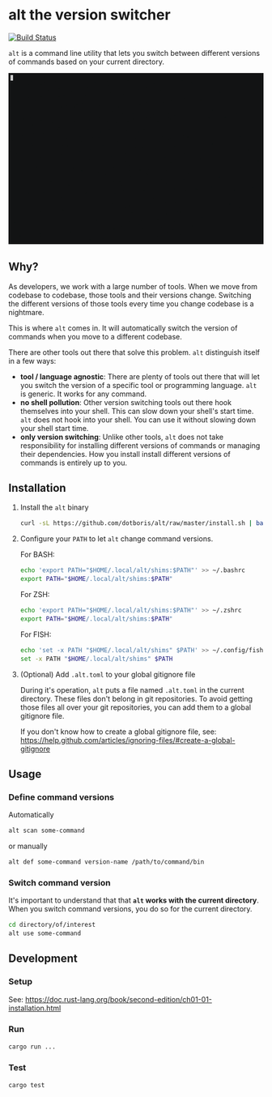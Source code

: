 # alt the version switcher

[![Build Status](https://travis-ci.org/dotboris/alt.svg?branch=master)](https://travis-ci.org/dotboris/alt)

`alt` is a command line utility that lets you switch between different versions
of commands based on your current directory.

<p align="center">
  <a href="https://asciinema.org/a/195103?autoplay=1" target="_blank">
    <img alt="Screencast demo of alt" src="demo.gif" />
  </a>
</p>

## Why?

As developers, we work with a large number of tools. When we move from codebase
to codebase, those tools and their versions change. Switching the different
versions of those tools every time you change codebase is a nightmare.

This is where `alt` comes in. It will automatically switch the version of
commands when you move to a different codebase.

There are other tools out there that solve this problem. `alt` distinguish
itself in a few ways:

-   __tool / language agnostic__: There are plenty of tools out there that will
    let you switch the version of a specific tool or programming language. `alt`
    is generic. It works for any command.
-   __no shell pollution__: Other version switching tools out there hook
    themselves into your shell. This can slow down your shell's start time.
    `alt` does not hook into your shell. You can use it without slowing down
    your shell start time.
-   __only version switching__: Unlike other tools, `alt` does not take
    responsibility for installing different versions of commands or managing
    their dependencies. How you install install different versions of commands
    is entirely up to you.

## Installation

1.  Install the `alt` binary

    ```sh
    curl -sL https://github.com/dotboris/alt/raw/master/install.sh | bash -s
    ```

1.  Configure your `PATH` to let `alt` change command versions.

    For BASH:

    ```sh
    echo 'export PATH="$HOME/.local/alt/shims:$PATH"' >> ~/.bashrc
    export PATH="$HOME/.local/alt/shims:$PATH"
    ```

    For ZSH:

    ```sh
    echo 'export PATH="$HOME/.local/alt/shims:$PATH"' >> ~/.zshrc
    export PATH="$HOME/.local/alt/shims:$PATH"
    ```

    For FISH:

    ```sh
    echo 'set -x PATH "$HOME/.local/alt/shims" $PATH' >> ~/.config/fish/config.fish
    set -x PATH "$HOME/.local/alt/shims" $PATH
    ```

1.  (Optional) Add `.alt.toml` to your global gitignore file

    During it's operation, `alt` puts a file named `.alt.toml` in the current
    directory. These files don't belong in git repositories. To avoid getting
    those files all over your git repositories, you can add them to a global
    gitignore file.

    If you don't know how to create a global gitignore file, see:
    https://help.github.com/articles/ignoring-files/#create-a-global-gitignore

## Usage

### Define command versions

Automatically

```sh
alt scan some-command
```

or manually

```sh
alt def some-command version-name /path/to/command/bin
```

### Switch command version

It's important to understand that that __`alt` works with the current
directory__. When you switch command versions, you do so for the current
directory.

```sh
cd directory/of/interest
alt use some-command
```

## Development

### Setup

See: https://doc.rust-lang.org/book/second-edition/ch01-01-installation.html

### Run

```sh
cargo run ...
```

### Test

```sh
cargo test
```
